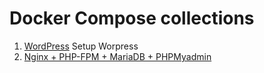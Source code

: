 # Docker Compose collections

1. [WordPress](wordress/) Setup Worpress
2. [Nginx + PHP-FPM + MariaDB + PHPMyadmin](nginx-php-mariadb/)
